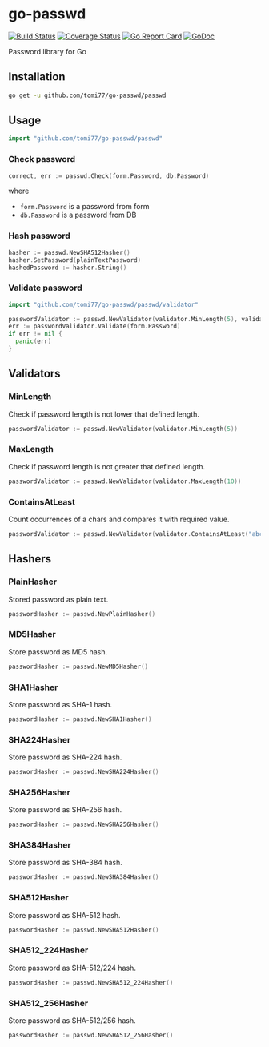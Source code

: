 # go-passwd

[![Build Status](https://travis-ci.org/tomi77/go-passwd.svg?branch=master)](https://travis-ci.org/tomi77/go-passwd)
[![Coverage Status](https://coveralls.io/repos/github/tomi77/go-passwd/badge.svg?branch=master)](https://coveralls.io/github/tomi77/go-passwd?branch=master)
[![Go Report Card](https://goreportcard.com/badge/github.com/tomi77/go-passwd)](https://goreportcard.com/report/github.com/tomi77/go-passwd)
[![GoDoc](https://godoc.org/github.com/tomi77/go-passwd/passwd?status.svg)](https://godoc.org/github.com/tomi77/go-passwd/passwd)

Password library for Go

## Installation

~~~sh
go get -u github.com/tomi77/go-passwd/passwd
~~~

## Usage

~~~go
import "github.com/tomi77/go-passwd/passwd"
~~~

### Check password

~~~go
correct, err := passwd.Check(form.Password, db.Password)
~~~

where

* ``form.Password`` is a password from form
* ``db.Password`` is a password from DB

### Hash password

~~~go
hasher := passwd.NewSHA512Hasher()
hasher.SetPassword(plainTextPassword)
hashedPassword := hasher.String()
~~~

### Validate password

~~~go
import "github.com/tomi77/go-passwd/passwd/validator"

passwordValidator := passwd.NewValidator(validator.MinLength(5), validator.MaxLength(10))
err := passwordValidator.Validate(form.Password)
if err != nil {
  panic(err)
}
~~~

## Validators

### MinLength

Check if password length is not lower that defined length.

~~~go
passwordValidator := passwd.NewValidator(validator.MinLength(5))
~~~

### MaxLength

Check if password length is not greater that defined length.

~~~go
passwordValidator := passwd.NewValidator(validator.MaxLength(10))
~~~

### ContainsAtLeast

Count occurrences of a chars and compares it with required value.

~~~go
passwordValidator := passwd.NewValidator(validator.ContainsAtLeast("abcdefghijklmnopqrstuvwxyz", 5)
~~~

## Hashers

### PlainHasher

Stored password as plain text.

~~~go
passwordHasher := passwd.NewPlainHasher()
~~~

### MD5Hasher

Store password as MD5 hash.

~~~go
passwordHasher := passwd.NewMD5Hasher()
~~~

### SHA1Hasher

Store password as SHA-1 hash.

~~~go
passwordHasher := passwd.NewSHA1Hasher()
~~~

### SHA224Hasher

Store password as SHA-224 hash.

~~~go
passwordHasher := passwd.NewSHA224Hasher()
~~~

### SHA256Hasher

Store password as SHA-256 hash.

~~~go
passwordHasher := passwd.NewSHA256Hasher()
~~~

### SHA384Hasher

Store password as SHA-384 hash.

~~~go
passwordHasher := passwd.NewSHA384Hasher()
~~~

### SHA512Hasher

Store password as SHA-512 hash.

~~~go
passwordHasher := passwd.NewSHA512Hasher()
~~~

### SHA512_224Hasher

Store password as SHA-512/224 hash.

~~~go
passwordHasher := passwd.NewSHA512_224Hasher()
~~~

### SHA512_256Hasher

Store password as SHA-512/256 hash.

~~~go
passwordHasher := passwd.NewSHA512_256Hasher()
~~~
